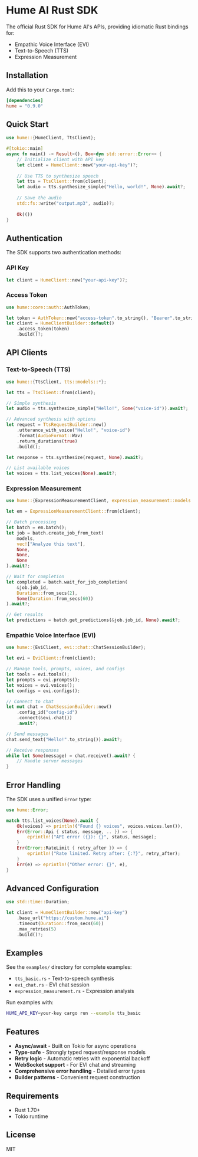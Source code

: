 # Hume AI Rust SDK

The official Rust SDK for Hume AI's APIs, providing idiomatic Rust bindings for:
- Empathic Voice Interface (EVI)
- Text-to-Speech (TTS)
- Expression Measurement

## Installation

Add this to your `Cargo.toml`:

```toml
[dependencies]
hume = "0.9.0"
```

## Quick Start

```rust
use hume::{HumeClient, TtsClient};

#[tokio::main]
async fn main() -> Result<(), Box<dyn std::error::Error>> {
    // Initialize client with API key
    let client = HumeClient::new("your-api-key")?;
    
    // Use TTS to synthesize speech
    let tts = TtsClient::from(client);
    let audio = tts.synthesize_simple("Hello, world!", None).await?;
    
    // Save the audio
    std::fs::write("output.mp3", audio)?;
    
    Ok(())
}
```

## Authentication

The SDK supports two authentication methods:

### API Key

```rust
let client = HumeClient::new("your-api-key")?;
```

### Access Token

```rust
use hume::core::auth::AuthToken;

let token = AuthToken::new("access-token".to_string(), "Bearer".to_string(), 3600);
let client = HumeClientBuilder::default()
    .access_token(token)
    .build()?;
```

## API Clients

### Text-to-Speech (TTS)

```rust
use hume::{TtsClient, tts::models::*};

let tts = TtsClient::from(client);

// Simple synthesis
let audio = tts.synthesize_simple("Hello!", Some("voice-id")).await?;

// Advanced synthesis with options
let request = TtsRequestBuilder::new()
    .utterance_with_voice("Hello!", "voice-id")
    .format(AudioFormat::Wav)
    .return_durations(true)
    .build();

let response = tts.synthesize(request, None).await?;

// List available voices
let voices = tts.list_voices(None).await?;
```

### Expression Measurement

```rust
use hume::{ExpressionMeasurementClient, expression_measurement::models::*};

let em = ExpressionMeasurementClient::from(client);

// Batch processing
let batch = em.batch();
let job = batch.create_job_from_text(
    models,
    vec!["Analyze this text"],
    None,
    None,
    None
).await?;

// Wait for completion
let completed = batch.wait_for_job_completion(
    &job.job_id,
    Duration::from_secs(2),
    Some(Duration::from_secs(60))
).await?;

// Get results
let predictions = batch.get_predictions(&job.job_id, None).await?;
```

### Empathic Voice Interface (EVI)

```rust
use hume::{EviClient, evi::chat::ChatSessionBuilder};

let evi = EviClient::from(client);

// Manage tools, prompts, voices, and configs
let tools = evi.tools();
let prompts = evi.prompts();
let voices = evi.voices();
let configs = evi.configs();

// Connect to chat
let mut chat = ChatSessionBuilder::new()
    .config_id("config-id")
    .connect(&evi.chat())
    .await?;

// Send messages
chat.send_text("Hello!".to_string()).await?;

// Receive responses
while let Some(message) = chat.receive().await? {
    // Handle server messages
}
```

## Error Handling

The SDK uses a unified `Error` type:

```rust
use hume::Error;

match tts.list_voices(None).await {
    Ok(voices) => println!("Found {} voices", voices.voices.len()),
    Err(Error::Api { status, message, .. }) => {
        eprintln!("API error ({}): {}", status, message);
    }
    Err(Error::RateLimit { retry_after }) => {
        eprintln!("Rate limited. Retry after: {:?}", retry_after);
    }
    Err(e) => eprintln!("Other error: {}", e),
}
```

## Advanced Configuration

```rust
use std::time::Duration;

let client = HumeClientBuilder::new("api-key")
    .base_url("https://custom.hume.ai")
    .timeout(Duration::from_secs(60))
    .max_retries(5)
    .build()?;
```

## Examples

See the `examples/` directory for complete examples:
- `tts_basic.rs` - Text-to-speech synthesis
- `evi_chat.rs` - EVI chat session
- `expression_measurement.rs` - Expression analysis

Run examples with:
```bash
HUME_API_KEY=your-key cargo run --example tts_basic
```

## Features

- **Async/await** - Built on Tokio for async operations
- **Type-safe** - Strongly typed request/response models
- **Retry logic** - Automatic retries with exponential backoff
- **WebSocket support** - For EVI chat and streaming
- **Comprehensive error handling** - Detailed error types
- **Builder patterns** - Convenient request construction

## Requirements

- Rust 1.70+
- Tokio runtime

## License

MIT